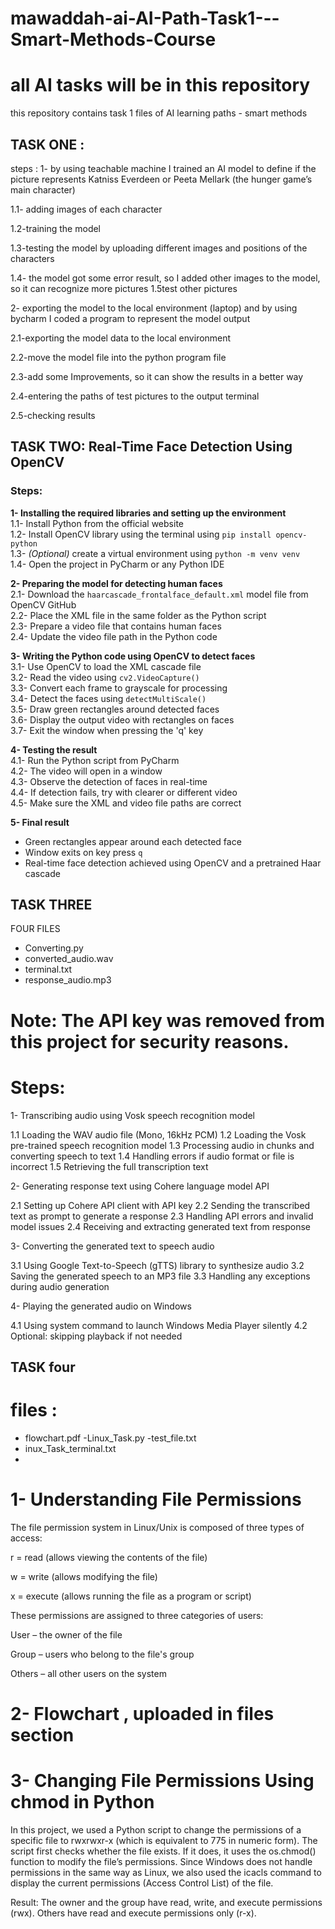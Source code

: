 # mawaddah-ai-AI-Path-Task1---Smart-Methods-Course
# all AI tasks will be in this repository
this repository contains task 1 files of AI learning paths - smart methods

## TASK ONE :
steps :
1- by using teachable machine I trained an AI model to define if the picture represents Katniss Everdeen or Peeta Mellark (the hunger game’s main character) 

  1.1- adding images of each character 

  1.2-training the model
 
  1.3-testing the model by uploading different images and positions of the characters

  1.4- the model got some error result, so I added other images to the model, so it can recognize more pictures 1.5test other pictures 
 

2- exporting the model to the local environment (laptop) and by using bycharm I coded a program to represent the model output 

  2.1-exporting the model data to the local environment 

  2.2-move the model file into the python program file 

  2.3-add some Improvements, so it can show the results in a better way 

  2.4-entering the paths of test pictures to the output terminal 

  2.5-checking results


## TASK TWO: Real-Time Face Detection Using OpenCV

### Steps:

**1- Installing the required libraries and setting up the environment**  
1.1- Install Python from the official website  
1.2- Install OpenCV library using the terminal using `pip install opencv-python`  
1.3- *(Optional)* create a virtual environment using `python -m venv venv`  
1.4- Open the project in PyCharm or any Python IDE

**2- Preparing the model for detecting human faces**  
2.1- Download the `haarcascade_frontalface_default.xml` model file from OpenCV GitHub  
2.2- Place the XML file in the same folder as the Python script  
2.3- Prepare a video file that contains human faces  
2.4- Update the video file path in the Python code

**3- Writing the Python code using OpenCV to detect faces**  
3.1- Use OpenCV to load the XML cascade file  
3.2- Read the video using `cv2.VideoCapture()`  
3.3- Convert each frame to grayscale for processing  
3.4- Detect the faces using `detectMultiScale()`  
3.5- Draw green rectangles around detected faces  
3.6- Display the output video with rectangles on faces  
3.7- Exit the window when pressing the 'q' key

**4- Testing the result**  
4.1- Run the Python script from PyCharm  
4.2- The video will open in a window  
4.3- Observe the detection of faces in real-time  
4.4- If detection fails, try with clearer or different video  
4.5- Make sure the XML and video file paths are correct

**5- Final result**  
- Green rectangles appear around each detected face  
- Window exits on key press `q`  
- Real-time face detection achieved using OpenCV and a pretrained Haar cascade

## TASK THREE 
FOUR FILES  
- Converting.py
- converted_audio.wav
- terminal.txt
- response_audio.mp3
# Note: The API key was removed from this project for security reasons.
# Steps:
1- Transcribing audio using Vosk speech recognition model

1.1 Loading the WAV audio file (Mono, 16kHz PCM)
1.2 Loading the Vosk pre-trained speech recognition model
1.3 Processing audio in chunks and converting speech to text
1.4 Handling errors if audio format or file is incorrect
1.5 Retrieving the full transcription text

2- Generating response text using Cohere language model API

2.1 Setting up Cohere API client with API key
2.2 Sending the transcribed text as prompt to generate a response
2.3 Handling API errors and invalid model issues
2.4 Receiving and extracting generated text from response

3- Converting the generated text to speech audio

3.1 Using Google Text-to-Speech (gTTS) library to synthesize audio
3.2 Saving the generated speech to an MP3 file
3.3 Handling any exceptions during audio generation

4- Playing the generated audio on Windows

4.1 Using system command to launch Windows Media Player silently
4.2 Optional: skipping playback if not needed


## TASK four 
# files :
- flowchart.pdf
-Linux_Task.py
-test_file.txt
- inux_Task_terminal.txt
- 
# 1- Understanding File Permissions
The file permission system in Linux/Unix is composed of three types of access:

r = read (allows viewing the contents of the file)

w = write (allows modifying the file)

x = execute (allows running the file as a program or script)

These permissions are assigned to three categories of users:

User – the owner of the file

Group – users who belong to the file's group

Others – all other users on the system

# 2- Flowchart , uploaded in files section 
# 3- Changing File Permissions Using chmod in Python
In this project, we used a Python script to change the permissions of a specific file to rwxrwxr-x (which is equivalent to 775 in numeric form).
The script first checks whether the file exists. If it does, it uses the os.chmod() function to modify the file’s permissions.
Since Windows does not handle permissions in the same way as Linux, we also used the icacls command to display the current permissions (Access Control List) of the file.

Result:
The owner and the group have read, write, and execute permissions (rwx).
Others have read and execute permissions only (r-x).


